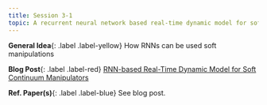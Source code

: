 ```yaml
---
title: Session 3-1
topic: A recurrent neural network based real-time dynamic model for soft continuum manipulators
---
```




**General Idea**{: .label .label-yellow}
How RNNs can be used soft manipulations

**Blog Post**{: .label .label-red}
[RNN-based Real-Time Dynamic Model for Soft Continuum Manipulators](https://sozgundemir.github.io/posts/2023/02/blog-post-1/)

**Ref. Paper(s)**{: .label .label-blue}
See blog post.
